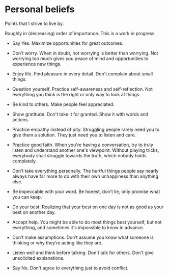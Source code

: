 # Personal beliefs

Points that I strive to live by.

Roughly in (decreasing) order of importance.
This is a work in progress.

- Say Yes.
Maximize opportunities for great outcomes.

- Don’t worry.
When in doubt, not worrying is better than worrying. Not worrying too much gives you peace of mind and opportunities to experience new things.

- Enjoy life.
Find pleasure in every detail. Don't complain about small things.

- Question yourself.
Practice self-awareness and self-reflection. Not everything you think is the right or only way to look at things.

- Be kind to others.
Make people feel appreciated.

- Show gratitude.
Don't take it for granted. Show it with words and actions.

- Practice empathy instead of pity.
Struggling people rarely need you to give them a solution. They just need you to listen and care.

- Practice good faith.
When you're having a conversation, try to truly listen and understand another one's viewpoint.
Without playing tricks, everybody shall struggle towards the truth, which nobody holds completely.

- Don’t take everything personally.
The hurtful things people say nearly always have far more to do with their own unhappiness than anything else.

- Be impeccable with your word.
Be honest, don’t lie, only promise what you can keep.

- Do your best.
Realizing that your best on one day is not as good as your best on another day.

- Accept help.
You might be able to do most things best yourself, but not everything, and sometimes it's impossible to know in advance.

- Don’t make assumptions.
Don’t assume you know what someone is thinking or why they’re acting like they are.

- Listen well and think before talking.
Don't talk for others. Don't give unsolicited explanations. 

- Say No.
Don't agree to everything just to avoid conflict.
